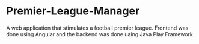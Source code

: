 # Premier-League-Manager

A web application that stimulates a football premier league. 
Frontend was done using Angular and the backend was done uaing Java Play Framework
